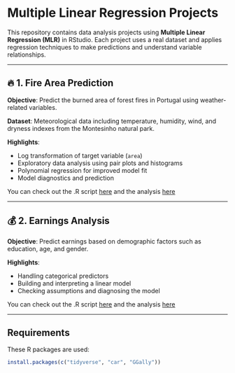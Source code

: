 # Multiple Linear Regression Projects

This repository contains data analysis projects using **Multiple Linear Regression (MLR)** in RStudio. Each project uses a real dataset and applies regression techniques to make predictions and understand variable relationships.

---

## 🔥 1. Fire Area Prediction

**Objective**: Predict the burned area of forest fires in Portugal using weather-related variables.

**Dataset**: Meteorological data including temperature, humidity, wind, and dryness indexes from the Montesinho natural park.

**Highlights**:
- Log transformation of target variable (`area`)
- Exploratory data analysis using pair plots and histograms
- Polynomial regression for improved model fit
- Model diagnostics and prediction


You can check out the .R script [here](https://github.com/sagarsavalgi/multiple-regression-RStudio/blob/main/forest-fire-prediction/Scripts/FiresD.R) and the analysis [here](https://github.com/sagarsavalgi/multiple-regression-RStudio/tree/main/forest-fire-prediction/Analysis%20Descriptio)

---

## 💰 2. Earnings Analysis

**Objective**: Predict earnings based on demographic factors such as education, age, and gender.

**Highlights**:
- Handling categorical predictors
- Building and interpreting a linear model
- Checking assumptions and diagnosing the model

You can check out the .R script [here](https://github.com/sagarsavalgi/multiple-regression-RStudio/blob/main/yearly-earnings/Scripts/yearly-earnings_analysis.R) and the analysis [here](https://github.com/sagarsavalgi/multiple-regression-RStudio/tree/main/yearly-earnings/Analysis%20Description)

---


## Requirements

These R packages are used:

```r
install.packages(c("tidyverse", "car", "GGally"))
